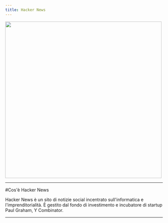 ```yaml
---
title: Hacker News
---
```


<img src="https://www.digital-adoption.com/wp-content/uploads/2019/06/Hacker-News-logo.png" width="500">

---

<div class="row">
<div class="col-12  align-self-center">

#Cos'è Hacker News

Hacker News è un sito di notizie social incentrato sull'informatica e l'imprenditorialità. 
È gestito dal fondo di investimento e incubatore di startup Paul Graham, Y Combinator. 

</div>
</div>

---